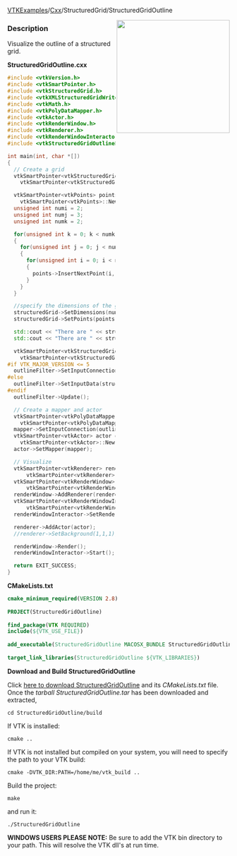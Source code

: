 [VTKExamples](Home)/[Cxx](Cxx)/StructuredGrid/StructuredGridOutline

<img align="right" src="https://github.com/lorensen/VTKExamples/raw/master/Testing/Baseline/StructuredGrid/TestStructuredGridOutline.png" width="256" />

### Description
Visualize the outline of a structured grid.

**StructuredGridOutline.cxx**
```c++
#include <vtkVersion.h>
#include <vtkSmartPointer.h>
#include <vtkStructuredGrid.h>
#include <vtkXMLStructuredGridWriter.h>
#include <vtkMath.h>
#include <vtkPolyDataMapper.h>
#include <vtkActor.h>
#include <vtkRenderWindow.h>
#include <vtkRenderer.h>
#include <vtkRenderWindowInteractor.h>
#include <vtkStructuredGridOutlineFilter.h>

int main(int, char *[])
{
  // Create a grid
  vtkSmartPointer<vtkStructuredGrid> structuredGrid =
    vtkSmartPointer<vtkStructuredGrid>::New();

  vtkSmartPointer<vtkPoints> points =
    vtkSmartPointer<vtkPoints>::New();
  unsigned int numi = 2;
  unsigned int numj = 3;
  unsigned int numk = 2;

  for(unsigned int k = 0; k < numk; k++)
  {
    for(unsigned int j = 0; j < numj; j++)
    {
      for(unsigned int i = 0; i < numi; i++)
      {
        points->InsertNextPoint(i, j, k);
      }
    }
  }

  //specify the dimensions of the grid
  structuredGrid->SetDimensions(numi, numj, numk);
  structuredGrid->SetPoints(points);

  std::cout << "There are " << structuredGrid->GetNumberOfPoints() << " points." << std::endl;
  std::cout << "There are " << structuredGrid->GetNumberOfCells() << " cells." << std::endl;

  vtkSmartPointer<vtkStructuredGridOutlineFilter> outlineFilter =
    vtkSmartPointer<vtkStructuredGridOutlineFilter>::New();
#if VTK_MAJOR_VERSION <= 5
  outlineFilter->SetInputConnection(structuredGrid->GetProducerPort());
#else
  outlineFilter->SetInputData(structuredGrid);
#endif
  outlineFilter->Update();

  // Create a mapper and actor
  vtkSmartPointer<vtkPolyDataMapper> mapper =
    vtkSmartPointer<vtkPolyDataMapper>::New();
  mapper->SetInputConnection(outlineFilter->GetOutputPort());
  vtkSmartPointer<vtkActor> actor =
    vtkSmartPointer<vtkActor>::New();
  actor->SetMapper(mapper);

  // Visualize
  vtkSmartPointer<vtkRenderer> renderer =
      vtkSmartPointer<vtkRenderer>::New();
  vtkSmartPointer<vtkRenderWindow> renderWindow =
      vtkSmartPointer<vtkRenderWindow>::New();
  renderWindow->AddRenderer(renderer);
  vtkSmartPointer<vtkRenderWindowInteractor> renderWindowInteractor =
      vtkSmartPointer<vtkRenderWindowInteractor>::New();
  renderWindowInteractor->SetRenderWindow(renderWindow);

  renderer->AddActor(actor);
  //renderer->SetBackground(1,1,1); // Background color white

  renderWindow->Render();
  renderWindowInteractor->Start();

  return EXIT_SUCCESS;
}
```
**CMakeLists.txt**
```cmake
cmake_minimum_required(VERSION 2.8)
 
PROJECT(StructuredGridOutline)
 
find_package(VTK REQUIRED)
include(${VTK_USE_FILE})
 
add_executable(StructuredGridOutline MACOSX_BUNDLE StructuredGridOutline.cxx)
 
target_link_libraries(StructuredGridOutline ${VTK_LIBRARIES})
```

**Download and Build StructuredGridOutline**

Click [here to download StructuredGridOutline](https://github.com/lorensen/VTKWikiExamplesTarballs/raw/master/StructuredGridOutline.tar) and its *CMakeLists.txt* file.
Once the *tarball StructuredGridOutline.tar* has been downloaded and extracted,
```
cd StructuredGridOutline/build 
```
If VTK is installed:
```
cmake ..
```
If VTK is not installed but compiled on your system, you will need to specify the path to your VTK build:
```
cmake -DVTK_DIR:PATH=/home/me/vtk_build ..
```
Build the project:
```
make
```
and run it:
```
./StructuredGridOutline
```
**WINDOWS USERS PLEASE NOTE:** Be sure to add the VTK bin directory to your path. This will resolve the VTK dll's at run time.

